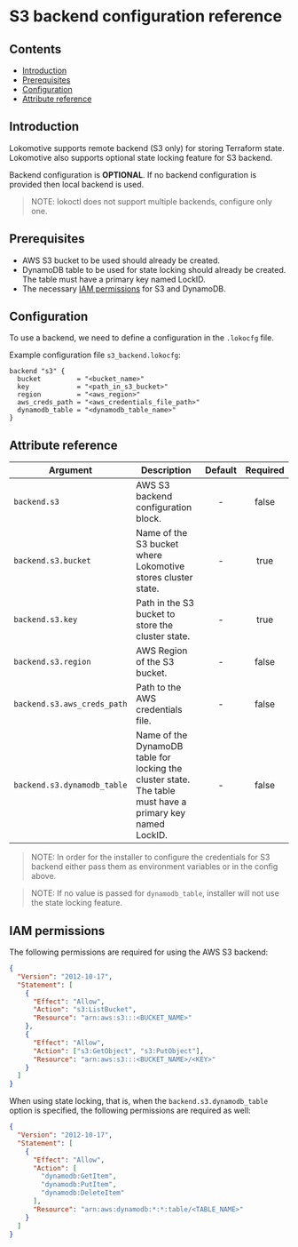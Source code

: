 # S3 backend configuration reference

## Contents

* [Introduction](#introduction)
* [Prerequisites](#prerequisites)
* [Configuration](#configuration)
* [Attribute reference](#attribute-reference)

## Introduction

Lokomotive supports remote backend (S3 only) for storing Terraform state.
Lokomotive also supports optional state locking feature for S3 backend.

Backend configuration is **OPTIONAL**. If no backend configuration is provided then local backend is
used.

>NOTE: lokoctl does not support multiple backends, configure only one.

## Prerequisites

* AWS S3 bucket to be used should already be created.
* DynamoDB table to be used for state locking should already be created. The table must have a primary key named LockID.
* The necessary [IAM permissions](#iam-permissions) for S3 and DynamoDB.

## Configuration

To use a backend, we need to define a configuration in the `.lokocfg` file.

Example configuration file `s3_backend.lokocfg`:

```hcl
backend "s3" {
  bucket         = "<bucket_name>"
  key            = "<path_in_s3_bucket>"
  region         = "<aws_region>"
  aws_creds_path = "<aws_credentials_file_path>"
  dynamodb_table = "<dynamodb_table_name>"
}
```

## Attribute reference

| Argument                    | Description                                                                                                  | Default | Required |
|-----------------------------|--------------------------------------------------------------------------------------------------------------|:-------:|:--------:|
| `backend.s3`                | AWS S3 backend configuration block.                                                                          | -       | false    |
| `backend.s3.bucket`         | Name of the S3 bucket where Lokomotive stores cluster state.                                                 | -       | true     |
| `backend.s3.key`            | Path in the S3 bucket to store the cluster state.                                                            | -       | true     |
| `backend.s3.region`         | AWS Region of the S3 bucket.                                                                                 | -       | false    |
| `backend.s3.aws_creds_path` | Path to the AWS credentials file.                                                                            | -       | false    |
| `backend.s3.dynamodb_table` | Name of the DynamoDB table for locking the cluster state. The table must have a primary key named LockID.    | -       | false    |

>NOTE: In order for the installer to configure the credentials for S3 backend either pass them as
environment variables or in the config above.

>NOTE: If no value is passed for `dynamodb_table`, installer will not use the state locking feature.

## IAM permissions

The following permissions are required for using the AWS S3 backend:

```json
{
  "Version": "2012-10-17",
  "Statement": [
    {
      "Effect": "Allow",
      "Action": "s3:ListBucket",
      "Resource": "arn:aws:s3:::<BUCKET_NAME>"
    },
    {
      "Effect": "Allow",
      "Action": ["s3:GetObject", "s3:PutObject"],
      "Resource": "arn:aws:s3:::<BUCKET_NAME>/<KEY>"
    }
  ]
}
```

When using state locking, that is, when the `backend.s3.dynamodb_table` option is specified, the following permissions are required as well:

```json
{
  "Version": "2012-10-17",
  "Statement": [
    {
      "Effect": "Allow",
      "Action": [
        "dynamodb:GetItem",
        "dynamodb:PutItem",
        "dynamodb:DeleteItem"
      ],
      "Resource": "arn:aws:dynamodb:*:*:table/<TABLE_NAME>"
    }
  ]
}
```
